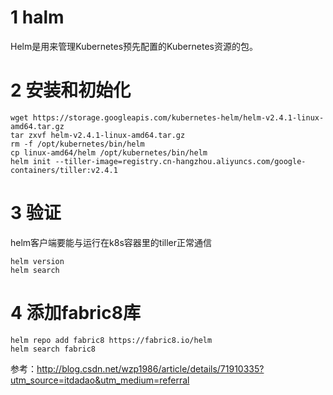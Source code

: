 # 1 halm
Helm是用来管理Kubernetes预先配置的Kubernetes资源的包。

# 2 安装和初始化
```
wget https://storage.googleapis.com/kubernetes-helm/helm-v2.4.1-linux-amd64.tar.gz
tar zxvf helm-v2.4.1-linux-amd64.tar.gz
rm -f /opt/kubernetes/bin/helm
cp linux-amd64/helm /opt/kubernetes/bin/helm
helm init --tiller-image=registry.cn-hangzhou.aliyuncs.com/google-containers/tiller:v2.4.1
```
# 3 验证
helm客户端要能与运行在k8s容器里的tiller正常通信

```
helm version
helm search
```

# 4 添加fabric8库
```
helm repo add fabric8 https://fabric8.io/helm
helm search fabric8
```


参考：http://blog.csdn.net/wzp1986/article/details/71910335?utm_source=itdadao&utm_medium=referral

